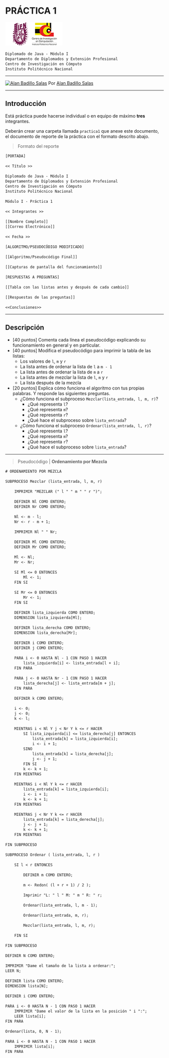 # PRÁCTICA 1

![Logo CIC](../notas/figuras/logo.png)

    Diplomado de Java - Módulo I
    Departamento de Diplomados y Extensión Profesional
    Centro de Investigación en Cómputo
    Instituto Politécnico Nacional

---

[![Alan Badillo Salas](https://avatars.githubusercontent.com/u/79223578?s=40&v=4 "Alan Badillo Salas")](https://github.com/dragonnomada) Por [Alan Badillo Salas](https://github.com/dragonnomada)

---

## Introducción

Está práctica puede hacerse individual o en equipo de máximo **tres** integrantes.

Deberán crear una carpeta llamada `practica1` que anexe este documento, el documento de reporte de la práctica con el formato descrito abajo.

> Formato del reporte

    [PORTADA]

    << Título >>

    Diplomado de Java - Módulo I
    Departamento de Diplomados y Extensión Profesional
    Centro de Investigación en Cómputo
    Instituto Politécnico Nacional

    Módulo I - Práctica 1

    << Integrantes >>

    [[Nombre Completo]]
    [[Correo Electrónico]]

    << Fecha >>

    [ALGORITMO/PSEUDOCÓDIGO MODIFICADO]

    [[Algoritmo/Pseudocódigo Final]]

    [[Capturas de pantalla del funcionamiento]]

    [RESPUESTAS A PREGUNTAS]

    [[Tabla con las listas antes y después de cada cambio]]

    [[Respuestas de las preguntas]]

    <<Conclusiones>>
    

---

## Descripción

* [40 puntos] Comenta cada línea el pseudocódigo explicando su funcionamiento en general y en particular.
* [40 puntos] Modifica el pseudocódigo para imprimir la tabla de las listas: 
    - Los valores de `l`, `m` y `r`
    - La lista antes de ordenar la lista de `l` a `m - 1`
    - La lista antes de ordenar la lista de `m` a `r`
    - La lista antes de mezclar la lista de `l`, `m` y `r`
    - La lista después de la mezcla
* [20 puntos] Explica cómo funciona el algoritmo con tus propias palabras. Y responde las siguientes preguntas.
    - ¿Cómo funciona el subproceso `Mezclar(lista_entrada, l, m, r)`?
        * ¿Qué representa `l`?
        * ¿Qué representa `m`?
        * ¿Qué representa `r`?
        * ¿Qué hace el subproceso sobre `lista_entrada`?
    - ¿Cómo funciona el subproceso `Ordenar(lista_entrada, l, r)`?
        * ¿Qué representa `l`?
        * ¿Qué representa `m`?
        * ¿Qué representa `r`?
        * ¿Qué hace el subproceso sobre `lista_entrada`?

---

> Pseudocódigo | **Ordenamiento por Mezcla**

    # ORDENAMIENTO POR MEZCLA

    SUBPROCESO Mezclar (lista_entrada, l, m, r)
	
        IMPRIMIR "MEZCLAR (" l " " m " " r ")";
        
        DEFINIR Nl COMO ENTERO;
        DEFINIR Nr COMO ENTERO;
        
        Nl <- m - l;
        Nr <- r - m + 1;
        
        IMPRIMIR Nl " " Nr;
        
        DEFINIR Ml COMO ENTERO;
        DEFINIR Mr COMO ENTERO;
        
        Ml <- Nl;
        Mr <- Nr;
        
        SI Ml <= 0 ENTONCES
            Ml <- 1;
        FIN SI
        
        SI Mr <= 0 ENTONCES
            Mr <- 1;
        FIN SI
        
        DEFINIR lista_izquierda COMO ENTERO;
        DIMENSION lista_izquierda[Ml];
        
        DEFINIR lista_derecha COMO ENTERO;
        DIMENSION lista_derecha[Mr];
        
        DEFINIR i COMO ENTERO;
        DEFINIR j COMO ENTERO;
        
        PARA i <- 0 HASTA Nl - 1 CON PASO 1 HACER
            lista_izquierda[i] <- lista_entrada[l + i];
        FIN PARA
        
        PARA j <- 0 HASTA Nr - 1 CON PASO 1 HACER
            lista_derecha[j] <- lista_entrada[m + j];
        FIN PARA
        
        DEFINIR k COMO ENTERO;
        
        i <- 0;
        j <- 0;
        k <- l;
        
        MIENTRAS i < Nl Y j < Nr Y k <= r HACER
            SI lista_izquierda[i] <= lista_derecha[j] ENTONCES
                lista_entrada[k] = lista_izquierda[i];
                i <- i + 1;
            SINO
                lista_entrada[k] = lista_derecha[j];
                j <- j + 1;
            FIN SI
            k <- k + 1;
        FIN MIENTRAS
        
        MIENTRAS i < Nl Y k <= r HACER
            lista_entrada[k] = lista_izquierda[i];
            i <- i + 1;
            k <- k + 1;
        FIN MIENTRAS
        
        MIENTRAS j < Nr Y k <= r HACER
            lista_entrada[k] = lista_derecha[j];
            j <- j + 1;
            k <- k + 1;
        FIN MIENTRAS
        
    FIN SUBPROCESO

    SUBPROCESO Ordenar ( lista_entrada, l, r )
        
        SI l < r ENTONCES
            
            DEFINIR m COMO ENTERO;
            
            m <- Redon( (l + r + 1) / 2 );
            
            Imprimir "L: " l " M: " m " R: " r; 
            
            Ordenar(lista_entrada, l, m - 1);
            
            Ordenar(lista_entrada, m, r);
            
            Mezclar(lista_entrada, l, m, r);
            
        FIN SI
        
    FIN SUBPROCESO

    DEFINIR N COMO ENTERO;
    
    IMPRIMIR "Dame el tamaño de la lista a ordenar:";
    LEER N;
	
    DEFINIR lista COMO ENTERO;
    DIMENSION lista[N];
	
    DEFINIR i COMO ENTERO;
	
    PARA i <- 0 HASTA N - 1 CON PASO 1 HACER
	    IMPRIMIR "Dame el valor de la lista en la posición " i ":";
        LEER lista[i];
	FIN PARA
	
    Ordenar(lista, 0, N - 1);
	
	PARA i <- 0 HASTA N - 1 CON PASO 1 HACER
        IMPRIMIR lista[i];
    FIN PARA